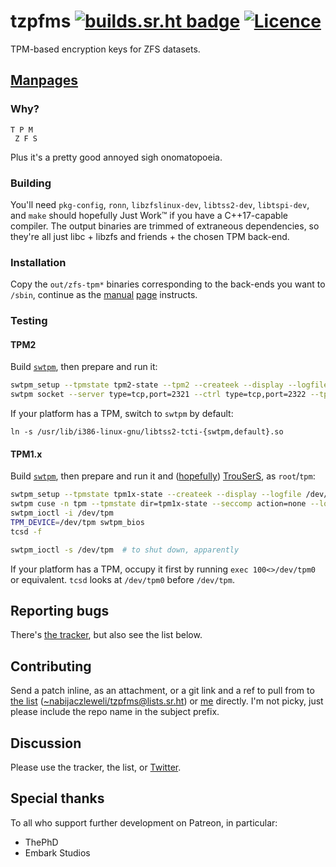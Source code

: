 # tzpfms [![builds.sr.ht badge](//builds.sr.ht/~nabijaczleweli/tzpfms.svg)](https://builds.sr.ht/~nabijaczleweli/tzpfms) [![Licence](//img.shields.io/badge/license-MIT-blue.svg?style=flat)](LICENSE)
TPM-based encryption keys for ZFS datasets.

## [Manpages](//git.sr.ht/~nabijaczleweli/tzpfms/tree/man)

### Why?

```
T P M
 Z F S
```

Plus it's a pretty good annoyed sigh onomatopoeia.

### Building

You'll need `pkg-config`, `ronn`, `libzfslinux-dev`, `libtss2-dev`, `libtspi-dev`, and `make` should hopefully Just Work™ if you have a C++17-capable compiler.
The output binaries are trimmed of extraneous dependencies, so they're all just libc + libzfs and friends + the chosen TPM back-end.

### Installation

Copy the `out/zfs-tpm*` binaries corresponding to the back-ends you want to `/sbin`,
continue as the [manual](//git.sr.ht/~nabijaczleweli/tzpfms/tree/man/zfs-tpm2-change-key.md) [page](//git.sr.ht/~nabijaczleweli/tzpfms/tree/man/zfs-tpm1x-change-key.md) instructs.

<!-- #### From Debian repository

The following line in `/etc/apt/sources.list` or equivalent:
```apt
deb https://debian.nabijaczleweli.xyz sid main
```

With [my PGP key](//nabijaczleweli.xyz/pgp.txt) (the two URLs are interchangeable):
```sh
wget -O- https://debian.nabijaczleweli.xyz/nabijaczleweli.gpg.key | sudo apt-key add
# or
sudo wget -O/etc/apt/trusted.gpg.d/nabijaczleweli.asc //keybase.io/nabijaczleweli/pgp_keys.asc
```

Then the usual
```sh
sudo apt update
sudo apt install tzpfms
```
will work on amd64, x32, and i386.

See the [repository README](//debian.nabijaczleweli.xyz/README) for more information. -->

### Testing
#### TPM2

Build [`swtpm`](//github.com/stefanberger/swtpm), then prepare and run it:
```sh
swtpm_setup --tpmstate tpm2-state --tpm2 --createek --display --logfile /dev/stdout --overwrite
swtpm socket --server type=tcp,port=2321 --ctrl type=tcp,port=2322 --tpm2 --tpmstate dir=tpm2-state --flags not-need-init --log level=10
```

If your platform has a TPM, switch to `swtpm` by default:
```
ln -s /usr/lib/i386-linux-gnu/libtss2-tcti-{swtpm,default}.so
```
#### TPM1.x

Build [`swtpm`](//github.com/stefanberger/swtpm), then prepare and run it and
([hopefully](https://github.com/stefanberger/swtpm/issues/5#issuecomment-210607890)) [TrouSerS](//sourceforge.net/projects/trousers), as `root`/`tpm`:
```sh
swtpm_setup --tpmstate tpm1x-state --createek --display --logfile /dev/stdout --overwrite
swtpm cuse -n tpm --tpmstate dir=tpm1x-state --seccomp action=none --log level=10,file=/dev/fd/4 4>&1
swtpm_ioctl -i /dev/tpm
TPM_DEVICE=/dev/tpm swtpm_bios
tcsd -f

swtpm_ioctl -s /dev/tpm  # to shut down, apparently
```

If your platform has a TPM, occupy it first by running `exec 100<>/dev/tpm0` or equivalent. `tcsd` looks at `/dev/tpm0` before `/dev/tpm`.

## Reporting bugs

There's [the tracker](//todo.sr.ht/~nabijaczleweli/tzpfms), but also see the list below.

## Contributing

Send a patch inline, as an attachment, or a git link and a ref to pull from to
[the list](//lists.sr.ht/~nabijaczleweli/tzpfms) ([~nabijaczleweli/tzpfms@lists.sr.ht](mailto:~nabijaczleweli/tzpfms)) or [me](mailto:nabijaczleweli@nabijaczleweli.xyz)
directly. I'm not picky, just please include the repo name in the subject prefix.

## Discussion

Please use the tracker, the list, or [Twitter](//twitter.com/nabijaczleweli/status/1315137083380559873).

## Special thanks

To all who support further development on Patreon, in particular:

  * ThePhD
  * Embark Studios
